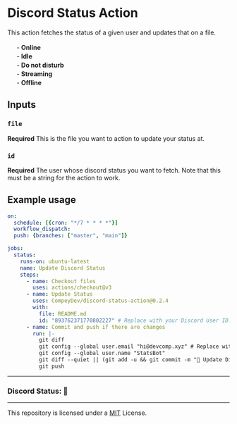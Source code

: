 # Discord Status Action

This action fetches the status of a given user and updates that on a file. 

<img src="https://cdn.devcomp.xyz/twemoji-13.1.0/assets/svg/1f7e2.svg" width="17"></img> - **Online**
<br>
<img src="https://cdn.devcomp.xyz/twemoji-13.1.0/assets/svg/1f7e1.svg" width="17"></img> - **Idle**
<br>
<img src="https://cdn.devcomp.xyz/twemoji-13.1.0/assets/svg/1f534.svg" width="17"></img> - **Do not disturb**
<br>
<img src="https://cdn.devcomp.xyz/twemoji-13.1.0/assets/svg/1f7e3.svg" width="17"></img> - **Streaming**
<br>
<img src="https://cdn.devcomp.xyz/twemoji-13.1.0/assets/svg/26aa.svg" width="17"></img> - **Offline**





## Inputs

### `file`

**Required** This is the file you want to action to update your status at. 

### `id`

**Required** The user whose discord status you want to fetch. Note that this must be a string for the action to work. 

## Example usage

```yml
on:
  schedule: [{cron: "*/7 * * * *"}]
  workflow_dispatch:
  push: {branches: ["master", "main"]}

jobs:
  status:
    runs-on: ubuntu-latest
    name: Update Discord Status
    steps:
      - name: Checkout files
        uses: actions/checkout@v3
      - name: Update Status
        uses: CompeyDev/discord-status-action@0.2.4
        with:
          file: README.md
          id: "893762371770802227" # Replace with your Discord User ID.
      - name: Commit and push if there are changes
        run: |-
          git diff
          git config --global user.email "hi@devcomp.xyz" # Replace with an email associated to your GitHub Account.
          git config --global user.name "StatsBot"
          git diff --quiet || (git add -u && git commit -m "🚀 Update Discord Status")
          git push               
```

---

### Discord Status: 🔴
---

This repository is licensed under a [MIT](https://compeydev.mit-license.org) License.
